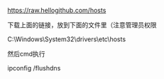 https://raw.hellogithub.com/hosts

下载上面的链接，放到下面的文件里（注意管理员权限

C:\Windows\System32\drivers\etc\hosts

然后cmd执行

ipconfig /flushdns